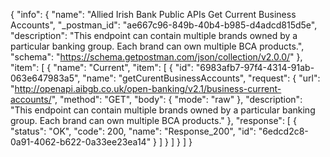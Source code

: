 {
  "info": {
    "name": "Allied Irish Bank Public APIs Get Current Business Accounts",
    "_postman_id": "ae667c96-849b-40b4-b985-d4adcd815d5e",
    "description": "This endpoint can contain multiple brands owned by a particular banking group. Each brand can own multiple BCA products.",
    "schema": "https://schema.getpostman.com/json/collection/v2.0.0/"
  },
  "item": [
    {
      "name": "Current",
      "item": [
        {
          "id": "6983afb7-97f4-4314-91ab-063e647983a5",
          "name": "getCurentBusinessAccounts",
          "request": {
            "url": "http://openapi.aibgb.co.uk/open-banking/v2.1/business-current-accounts/",
            "method": "GET",
            "body": {
              "mode": "raw"
            },
            "description": "This endpoint can contain multiple brands owned by a particular banking group. Each brand can own multiple BCA products."
          },
          "response": [
            {
              "status": "OK",
              "code": 200,
              "name": "Response_200",
              "id": "6edcd2c8-0a91-4062-b622-0a33ee23ea14"
            }
          ]
        }
      ]
    }
  ]
}